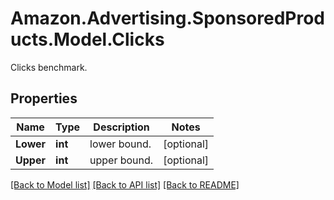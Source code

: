 # Amazon.Advertising.SponsoredProducts.Model.Clicks
Clicks benchmark.

## Properties

Name | Type | Description | Notes
------------ | ------------- | ------------- | -------------
**Lower** | **int** | lower bound. | [optional] 
**Upper** | **int** | upper bound. | [optional] 

[[Back to Model list]](../README.md#documentation-for-models) [[Back to API list]](../README.md#documentation-for-api-endpoints) [[Back to README]](../README.md)

